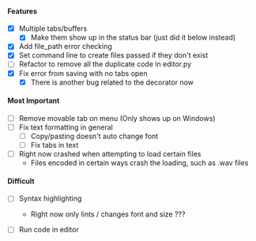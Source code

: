 #### Features
- [x] Multiple tabs/buffers
    - [x] Make them show up in the status bar (just did it below instead)
- [x] Add file_path error checking
- [x] Set command line to create files passed if they don't exist
- [ ] Refactor to remove all the duplicate code in editor.py
- [x] Fix error from saving with no tabs open
    - [x] There is another bug related to the decorator now

#### Most Important
- [ ] Remove movable tab on menu (Only shows up on Windows) 
- [ ] Fix text formatting in general
    - [ ] Copy/pasting doesn't auto change font
    - [ ] Fix tabs in text 
- [ ] Right now crashed when attempting to load certain files
    - Files encoded in certain ways crash the loading,
        such as .wav files

#### Difficult
- [ ] Syntax highlighting
    - Right now only lints / changes font and size ???
- [ ] Run code in editor

